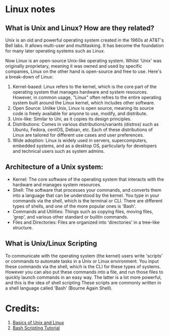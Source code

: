 # Linux notes



## What is Unix and Linux? How are they related?
Unix is an old and powerful operating system created in the 1960s at AT&T's Bell labs. It allows multi-user and multitasking. It has become the foundation for many later operating systems such as Linux. 

Now Linux is an open-source Unix-like operating system. Whilst 'Unix' was originally proprietary, meaning it was owned and used by specific companies, Linux on the other hand is open-source and free to use. Here's a break-down of Linux:
1. Kernel-based: Linux refers to the kernel, which is the core part of the operating system that manages hardware and system resources. However, in common usage, "Linux" often refres to the entire operating system built around the Linux kernel, which includes other software.
2. Open Source: Unlike Unix, Linux is open source, meaning its source code is freely available for anyone to use, modify, and distribute.
3. Unix-like: Similar to Uni, as it copies its design principles.
4. Distributions: Comes in various distributions/variants (distros) such as Ubuntu, Fedora, centOS, Debian, etc. Each of these distributions of Linux are tailored for different use cases and user preferences.
5. Wide adoption: Linux is widely used in servers, supercomputers, embedded systems, and as a desktop OS, particularly for developers and technical users such as system admins. 

## Architecture of a Unix system:
- Kernel: The core software of the operating system that interacts with the hardware and manages system resources. 
- Shell: The software that processes your commands, and converts them into a language that can be understood by the kernel. You type in your commands via the shell, which is the terminal or CLI. There are different types of shells, and one of the more popular ones is 'Bash'.
- Commands and Utilities: Things such as copying files, moving files, 'grep', and various other standard or builtin commands.
- Files and Directories: Files are organized into 'directories' in a tree-like structure.


## What is Unix/Linux Scripting
To communicate with the operating system (the kernel) users write 'scripts' or commands to automate tasks in a Unix or Linux environment. You input these commands via the shell, which is the CLI for these types of systems. However you can also put these commands into a file, and run those files to quickly launch commands in an easy way. The latter is a lot more powerful, and this is the idea of shell scripting  These scripts are commonly written in a shell  language called 'Bash' (Bourne Again Shell). 


# Credits:
1. [Basics of Unix and Linux](https://www.youtube.com/watch?v=lqYSCSgFefM)
2. [Bash Scripting Tutorial](https://www.youtube.com/watch?v=2733cRPudvI&list=PLT98CRl2KxKGj-VKtApD8-zCqSaN2mD4w)
